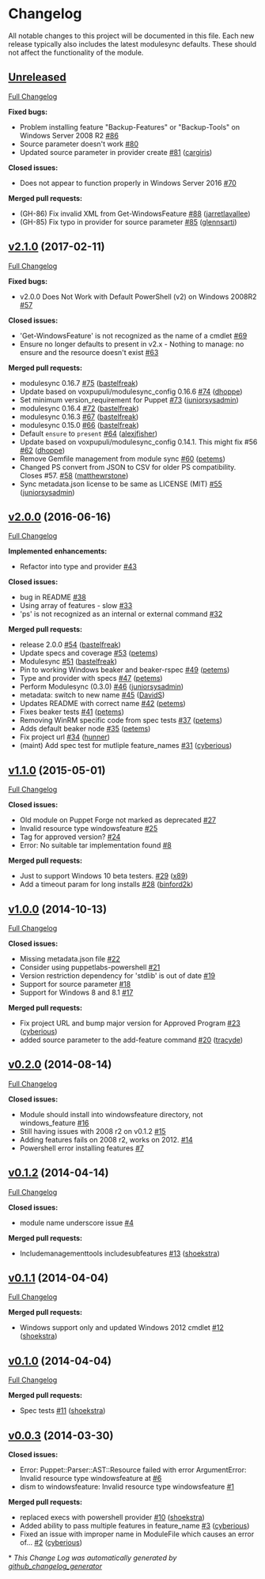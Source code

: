 # Changelog

All notable changes to this project will be documented in this file.
Each new release typically also includes the latest modulesync defaults.
These should not affect the functionality of the module.

## [Unreleased](https://github.com/voxpupuli/puppet-windowsfeature/tree/HEAD)

[Full Changelog](https://github.com/voxpupuli/puppet-windowsfeature/compare/v2.1.0...HEAD)

**Fixed bugs:**

- Problem installing feature "Backup-Features" or "Backup-Tools" on Windows Server 2008 R2 [\#86](https://github.com/voxpupuli/puppet-windowsfeature/issues/86)
- Source parameter doesn't work [\#80](https://github.com/voxpupuli/puppet-windowsfeature/issues/80)
- Updated source parameter in provider create [\#81](https://github.com/voxpupuli/puppet-windowsfeature/pull/81) ([cargiris](https://github.com/cargiris))

**Closed issues:**

- Does not appear to function properly in Windows Server 2016 [\#70](https://github.com/voxpupuli/puppet-windowsfeature/issues/70)

**Merged pull requests:**

- \(GH-86\) Fix invalid XML from Get-WindowsFeature [\#88](https://github.com/voxpupuli/puppet-windowsfeature/pull/88) ([jarretlavallee](https://github.com/jarretlavallee))
- \(GH-85\) Fix typo in provider for source parameter [\#85](https://github.com/voxpupuli/puppet-windowsfeature/pull/85) ([glennsarti](https://github.com/glennsarti))

## [v2.1.0](https://github.com/voxpupuli/puppet-windowsfeature/tree/v2.1.0) (2017-02-11)
[Full Changelog](https://github.com/voxpupuli/puppet-windowsfeature/compare/v2.0.0...v2.1.0)

**Fixed bugs:**

- v2.0.0 Does Not Work with Default PowerShell \(v2\) on Windows 2008R2 [\#57](https://github.com/voxpupuli/puppet-windowsfeature/issues/57)

**Closed issues:**

- 'Get-WindowsFeature' is not recognized as the name of a cmdlet [\#69](https://github.com/voxpupuli/puppet-windowsfeature/issues/69)
- Ensure no longer defaults to present in v2.x - Nothing to manage: no ensure and the resource doesn't exist [\#63](https://github.com/voxpupuli/puppet-windowsfeature/issues/63)

**Merged pull requests:**

- modulesync 0.16.7 [\#75](https://github.com/voxpupuli/puppet-windowsfeature/pull/75) ([bastelfreak](https://github.com/bastelfreak))
- Update based on voxpupuli/modulesync\_config 0.16.6 [\#74](https://github.com/voxpupuli/puppet-windowsfeature/pull/74) ([dhoppe](https://github.com/dhoppe))
- Set minimum version\_requirement for Puppet [\#73](https://github.com/voxpupuli/puppet-windowsfeature/pull/73) ([juniorsysadmin](https://github.com/juniorsysadmin))
- modulesync 0.16.4 [\#72](https://github.com/voxpupuli/puppet-windowsfeature/pull/72) ([bastelfreak](https://github.com/bastelfreak))
- modulesync 0.16.3 [\#67](https://github.com/voxpupuli/puppet-windowsfeature/pull/67) ([bastelfreak](https://github.com/bastelfreak))
- modulesync 0.15.0 [\#66](https://github.com/voxpupuli/puppet-windowsfeature/pull/66) ([bastelfreak](https://github.com/bastelfreak))
- Default `ensure` to `present` [\#64](https://github.com/voxpupuli/puppet-windowsfeature/pull/64) ([alexjfisher](https://github.com/alexjfisher))
- Update based on voxpupuli/modulesync\_config 0.14.1. This might fix \#56 [\#62](https://github.com/voxpupuli/puppet-windowsfeature/pull/62) ([dhoppe](https://github.com/dhoppe))
- Remove Gemfile management from module sync [\#60](https://github.com/voxpupuli/puppet-windowsfeature/pull/60) ([petems](https://github.com/petems))
- Changed PS convert from JSON to CSV for older PS compatibility.  Closes \#57. [\#58](https://github.com/voxpupuli/puppet-windowsfeature/pull/58) ([matthewrstone](https://github.com/matthewrstone))
- Sync metadata.json license to be same as LICENSE \(MIT\) [\#55](https://github.com/voxpupuli/puppet-windowsfeature/pull/55) ([juniorsysadmin](https://github.com/juniorsysadmin))

## [v2.0.0](https://github.com/voxpupuli/puppet-windowsfeature/tree/v2.0.0) (2016-06-16)
[Full Changelog](https://github.com/voxpupuli/puppet-windowsfeature/compare/v1.1.0...v2.0.0)

**Implemented enhancements:**

- Refactor into type and provider [\#43](https://github.com/voxpupuli/puppet-windowsfeature/issues/43)

**Closed issues:**

- bug in README [\#38](https://github.com/voxpupuli/puppet-windowsfeature/issues/38)
- Using array of features - slow [\#33](https://github.com/voxpupuli/puppet-windowsfeature/issues/33)
- 'ps' is not recognized as an internal or external command [\#32](https://github.com/voxpupuli/puppet-windowsfeature/issues/32)

**Merged pull requests:**

- release 2.0.0 [\#54](https://github.com/voxpupuli/puppet-windowsfeature/pull/54) ([bastelfreak](https://github.com/bastelfreak))
- Update specs and coverage [\#53](https://github.com/voxpupuli/puppet-windowsfeature/pull/53) ([petems](https://github.com/petems))
- Modulesync [\#51](https://github.com/voxpupuli/puppet-windowsfeature/pull/51) ([bastelfreak](https://github.com/bastelfreak))
- Pin to working Windows beaker and beaker-rspec [\#49](https://github.com/voxpupuli/puppet-windowsfeature/pull/49) ([petems](https://github.com/petems))
- Type and provider with specs [\#47](https://github.com/voxpupuli/puppet-windowsfeature/pull/47) ([petems](https://github.com/petems))
- Perform Modulesync \(0.3.0\) [\#46](https://github.com/voxpupuli/puppet-windowsfeature/pull/46) ([juniorsysadmin](https://github.com/juniorsysadmin))
- metadata: switch to new name [\#45](https://github.com/voxpupuli/puppet-windowsfeature/pull/45) ([DavidS](https://github.com/DavidS))
- Updates README with correct name [\#42](https://github.com/voxpupuli/puppet-windowsfeature/pull/42) ([petems](https://github.com/petems))
- Fixes beaker tests [\#41](https://github.com/voxpupuli/puppet-windowsfeature/pull/41) ([petems](https://github.com/petems))
- Removing WinRM specific code from spec tests [\#37](https://github.com/voxpupuli/puppet-windowsfeature/pull/37) ([petems](https://github.com/petems))
- Adds default beaker node [\#35](https://github.com/voxpupuli/puppet-windowsfeature/pull/35) ([petems](https://github.com/petems))
- Fix project url [\#34](https://github.com/voxpupuli/puppet-windowsfeature/pull/34) ([hunner](https://github.com/hunner))
- \(maint\) Add spec test for mutliple feature\_names [\#31](https://github.com/voxpupuli/puppet-windowsfeature/pull/31) ([cyberious](https://github.com/cyberious))

## [v1.1.0](https://github.com/voxpupuli/puppet-windowsfeature/tree/v1.1.0) (2015-05-01)
[Full Changelog](https://github.com/voxpupuli/puppet-windowsfeature/compare/v1.0.0...v1.1.0)

**Closed issues:**

- Old module on Puppet Forge not marked as deprecated [\#27](https://github.com/voxpupuli/puppet-windowsfeature/issues/27)
-  Invalid resource type windowsfeature  [\#25](https://github.com/voxpupuli/puppet-windowsfeature/issues/25)
- Tag for approved version? [\#24](https://github.com/voxpupuli/puppet-windowsfeature/issues/24)
- Error: No suitable tar implementation found [\#8](https://github.com/voxpupuli/puppet-windowsfeature/issues/8)

**Merged pull requests:**

- Just to support Windows 10 beta testers. [\#29](https://github.com/voxpupuli/puppet-windowsfeature/pull/29) ([x89](https://github.com/x89))
- Add a timeout param for long installs [\#28](https://github.com/voxpupuli/puppet-windowsfeature/pull/28) ([binford2k](https://github.com/binford2k))

## [v1.0.0](https://github.com/voxpupuli/puppet-windowsfeature/tree/v1.0.0) (2014-10-13)
[Full Changelog](https://github.com/voxpupuli/puppet-windowsfeature/compare/v0.2.0...v1.0.0)

**Closed issues:**

- Missing metadata.json file [\#22](https://github.com/voxpupuli/puppet-windowsfeature/issues/22)
- Consider using puppetlabs-powershell [\#21](https://github.com/voxpupuli/puppet-windowsfeature/issues/21)
- Version restriction dependency for 'stdlib' is out of date [\#19](https://github.com/voxpupuli/puppet-windowsfeature/issues/19)
- Support for source parameter [\#18](https://github.com/voxpupuli/puppet-windowsfeature/issues/18)
- Support for Windows 8 and 8.1 [\#17](https://github.com/voxpupuli/puppet-windowsfeature/issues/17)

**Merged pull requests:**

- Fix project URL and bump major version for Approved Program [\#23](https://github.com/voxpupuli/puppet-windowsfeature/pull/23) ([cyberious](https://github.com/cyberious))
- added source parameter to the add-feature command [\#20](https://github.com/voxpupuli/puppet-windowsfeature/pull/20) ([tracyde](https://github.com/tracyde))

## [v0.2.0](https://github.com/voxpupuli/puppet-windowsfeature/tree/v0.2.0) (2014-08-14)
[Full Changelog](https://github.com/voxpupuli/puppet-windowsfeature/compare/v0.1.2...v0.2.0)

**Closed issues:**

- Module should install into windowsfeature directory, not windows\_feature [\#16](https://github.com/voxpupuli/puppet-windowsfeature/issues/16)
- Still having issues with 2008 r2 on v0.1.2 [\#15](https://github.com/voxpupuli/puppet-windowsfeature/issues/15)
- Adding features fails on 2008 r2, works on 2012. [\#14](https://github.com/voxpupuli/puppet-windowsfeature/issues/14)
- Powershell error installing features [\#7](https://github.com/voxpupuli/puppet-windowsfeature/issues/7)

## [v0.1.2](https://github.com/voxpupuli/puppet-windowsfeature/tree/v0.1.2) (2014-04-14)
[Full Changelog](https://github.com/voxpupuli/puppet-windowsfeature/compare/v0.1.1...v0.1.2)

**Closed issues:**

- module name underscore issue [\#4](https://github.com/voxpupuli/puppet-windowsfeature/issues/4)

**Merged pull requests:**

- Includemanagementtools includesubfeatures [\#13](https://github.com/voxpupuli/puppet-windowsfeature/pull/13) ([shoekstra](https://github.com/shoekstra))

## [v0.1.1](https://github.com/voxpupuli/puppet-windowsfeature/tree/v0.1.1) (2014-04-04)
[Full Changelog](https://github.com/voxpupuli/puppet-windowsfeature/compare/v0.1.0...v0.1.1)

**Merged pull requests:**

- Windows support only and updated Windows 2012 cmdlet [\#12](https://github.com/voxpupuli/puppet-windowsfeature/pull/12) ([shoekstra](https://github.com/shoekstra))

## [v0.1.0](https://github.com/voxpupuli/puppet-windowsfeature/tree/v0.1.0) (2014-04-04)
[Full Changelog](https://github.com/voxpupuli/puppet-windowsfeature/compare/v0.0.3...v0.1.0)

**Merged pull requests:**

- Spec tests [\#11](https://github.com/voxpupuli/puppet-windowsfeature/pull/11) ([shoekstra](https://github.com/shoekstra))

## [v0.0.3](https://github.com/voxpupuli/puppet-windowsfeature/tree/v0.0.3) (2014-03-30)
**Closed issues:**

- Error: Puppet::Parser::AST::Resource failed with error ArgumentError: Invalid resource type windowsfeature at  [\#6](https://github.com/voxpupuli/puppet-windowsfeature/issues/6)
- dism to windowsfeature: Invalid resource type windowsfeature [\#1](https://github.com/voxpupuli/puppet-windowsfeature/issues/1)

**Merged pull requests:**

- replaced execs with powershell provider [\#10](https://github.com/voxpupuli/puppet-windowsfeature/pull/10) ([shoekstra](https://github.com/shoekstra))
- Added ability to pass multiple features in feature\_name [\#3](https://github.com/voxpupuli/puppet-windowsfeature/pull/3) ([cyberious](https://github.com/cyberious))
- Fixed an issue with improper name in ModuleFile which causes an error of... [\#2](https://github.com/voxpupuli/puppet-windowsfeature/pull/2) ([cyberious](https://github.com/cyberious))



\* *This Change Log was automatically generated by [github_changelog_generator](https://github.com/skywinder/Github-Changelog-Generator)*